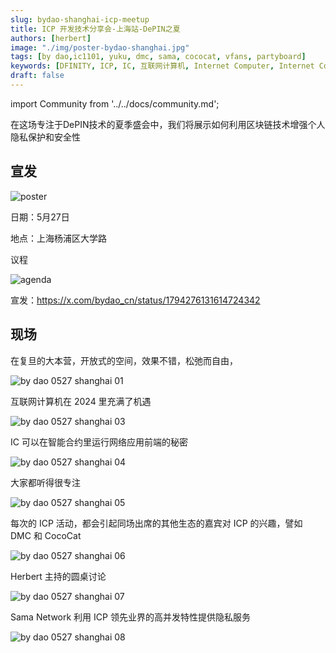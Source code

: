 ```yaml
---
slug: bydao-shanghai-icp-meetup
title: ICP 开发技术分享会-上海站-DePIN之夏
authors: [herbert]
image: "./img/poster-bydao-shanghai.jpg"
tags: [by dao,ic1101, yuku, dmc, sama, cococat, vfans, partyboard]
keywords: [DFINITY, ICP, IC, 互联网计算机, Internet Computer, Internet Computer Protocol, Web3, Crypto, Blockchain, 区块链, 加密货币, DApp, 去中心化, 去中心化应用, developer, Shanghai, 上海, Herbert Yang]
draft: false
---
```


import Community from '../../docs/community.md';

在这场专注于DePIN技术的夏季盛会中，我们将展示如何利用区块链技术增强个人隐私保护和安全性

<!--truncate-->

## 宣发

![poster](./img/poster-bydao-shanghai.jpg)

日期：5月27日

地点：上海杨浦区大学路

议程

![agenda](./img/bydao-shanghai-agenda.jpg)

宣发：https://x.com/bydao_cn/status/1794276131614724342

## 现场

在复旦的大本营，开放式的空间，效果不错，松弛而自由，

![by dao 0527 shanghai 01](./img/bydao_shanghai_01.jpg)

互联网计算机在 2024 里充满了机遇

![by dao 0527 shanghai 03](./img/bydao_shanghai_03.jpg)

IC 可以在智能合约里运行网络应用前端的秘密

![by dao 0527 shanghai 04](./img/bydao_shanghai_04.jpg)

大家都听得很专注

![by dao 0527 shanghai 05](./img/bydao_shanghai_05.jpg)

每次的 ICP 活动，都会引起同场出席的其他生态的嘉宾对 ICP 的兴趣，譬如 DMC 和 CocoCat

![by dao 0527 shanghai 06](./img/bydao_shanghai_06.jpg)

Herbert 主持的圆桌讨论

![by dao 0527 shanghai 07](./img/bydao_shanghai_07.jpg)

Sama Network 利用 ICP 领先业界的高并发特性提供隐私服务

![by dao 0527 shanghai 08](./img/bydao_shanghai_08.jpg)

<Community />